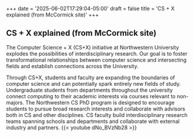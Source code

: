 +++
date = '2025-06-02T17:29:04-05:00'
draft = false
title = 'CS + X explained (from McCormick site)'
+++
## CS + X explained (from McCormick site)

The Computer Science + X (CS+X) initiative at Northwestern University explodes the possibilities of interdisciplinary research. Our goal is to foster transformational relationships between computer science and intersecting fields and establish connections across the University.

Through CS+X, students and faculty are expanding the boundaries of computer science and can potentially spark entirely new fields of study. Undergraduate students from departments throughout the university connect computing to their academic interests via courses relevant to non-majors. The Northwestern CS PhD program is designed to encourage students to pursue broad research interests and collaborate with advisors both in CS and other disciplines. CS faculty build interdisciplinary research teams spanning schools and departments and collaborate with external industry and partners.
{{< youtube dNo_BVzNb28 >}}